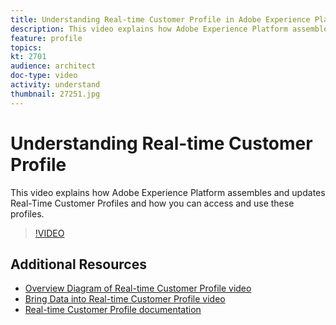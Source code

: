 ```yaml
---
title: Understanding Real-time Customer Profile in Adobe Experience Platform
description: This video explains how Adobe Experience Platform assembles and updates Real-Time Customer Profiles and how you can access and use these profiles.
feature: profile
topics:
kt: 2701
audience: architect
doc-type: video
activity: understand
thumbnail: 27251.jpg
---
```


# Understanding Real-time Customer Profile

This video explains how Adobe Experience Platform assembles and updates Real-Time Customer Profiles and how you can access and use these profiles.

>[!VIDEO](https://video.tv.adobe.com/v/27251?quality=12&learn=on)

## Additional Resources

* [Overview Diagram of Real-time Customer Profile video](overview-diagram.md)
* [Bring Data into Real-time Customer Profile video](bring-data-into-the-real-time-customer-profile.md)
* [Real-time Customer Profile documentation](https://www.adobe.com/go/profile-overview-en)
